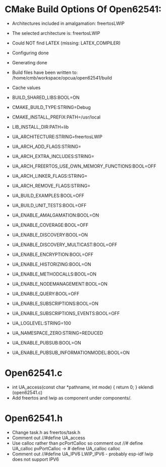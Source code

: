 # CMake Build Options Of Open62541:

 - Architectures included in amalgamation: freertosLWIP
 - The selected architecture is: freertosLWIP
 - Could NOT find LATEX (missing:  LATEX_COMPILER) 
 - Configuring done
 - Generating done
 - Build files have been written to: /home/cmb/workspace/opcua/open62541/build
 - Cache values

- BUILD_SHARED_LIBS:BOOL=ON
- CMAKE_BUILD_TYPE:STRING=Debug
- CMAKE_INSTALL_PREFIX:PATH=/usr/local
- LIB_INSTALL_DIR:PATH=lib
- UA_ARCHITECTURE:STRING=freertosLWIP
- UA_ARCH_ADD_FLAGS:STRING=
- UA_ARCH_EXTRA_INCLUDES:STRING=
- UA_ARCH_FREERTOS_USE_OWN_MEMORY_FUNCTIONS:BOOL=OFF
- UA_ARCH_LINKER_FLAGS:STRING=
- UA_ARCH_REMOVE_FLAGS:STRING=
- UA_BUILD_EXAMPLES:BOOL=OFF
- UA_BUILD_UNIT_TESTS:BOOL=OFF
- UA_ENABLE_AMALGAMATION:BOOL=ON
- UA_ENABLE_COVERAGE:BOOL=OFF
- UA_ENABLE_DISCOVERY:BOOL=ON
- UA_ENABLE_DISCOVERY_MULTICAST:BOOL=OFF
- UA_ENABLE_ENCRYPTION:BOOL=OFF
- UA_ENABLE_HISTORIZING:BOOL=ON
- UA_ENABLE_METHODCALLS:BOOL=ON
- UA_ENABLE_NODEMANAGEMENT:BOOL=ON
- UA_ENABLE_QUERY:BOOL=OFF
- UA_ENABLE_SUBSCRIPTIONS:BOOL=ON
- UA_ENABLE_SUBSCRIPTIONS_EVENTS:BOOL=OFF
- UA_LOGLEVEL:STRING=100
- UA_NAMESPACE_ZERO:STRING=REDUCED
- UA_ENABLE_PUBSUB:BOOL=ON
- UA_ENABLE_PUBSUB_INFORMATIONMODEL:BOOL=ON

# Open62541.c

 - int UA_access(const char *pathname, int mode) { return 0; } eklendi (open62541.c)
 - Add freertos and lwip as component under components/.

# Open62541.h

 - Change task.h as freertos/task.h
 - Comment out //#define UA_access
 - Use calloc rather than pcPortCalloc so comment out  //# define UA_calloc pvPortCalloc ->  # define UA_calloc calloc
 - Comment out //#define UA_IPV6 LWIP_IPV6 - probably esp-idf lwip does not support IPV6
